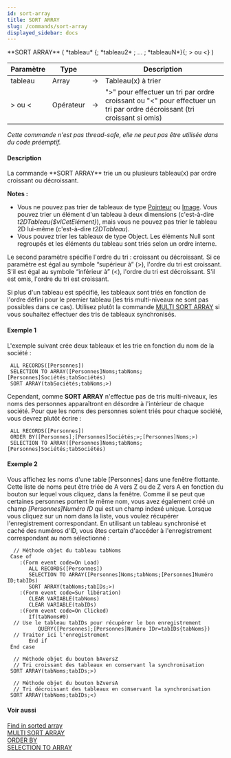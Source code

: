 ```yaml
---
id: sort-array
title: SORT ARRAY
slug: /commands/sort-array
displayed_sidebar: docs
---
```


<!--REF #_command_.SORT ARRAY.Syntax-->**SORT ARRAY** ( *tableau* {; *tableau2* ; ... ; *tableauN*}{; > ou <} )<!-- END REF-->
<!--REF #_command_.SORT ARRAY.Params-->
| Paramètre | Type |  | Description |
| --- | --- | --- | --- |
| tableau | Array | &#8594;  | Tableau(x) à trier |
| > ou < | Opérateur | &#8594;  | ">" pour effectuer un tri par ordre croissant ou "<" pour effectuer un tri par ordre décroissant (tri croissant si omis) |

<!-- END REF-->

*Cette commande n'est pas thread-safe, elle ne peut pas être utilisée dans du code préemptif.*


#### Description 

<!--REF #_command_.SORT ARRAY.Summary-->La commande **SORT ARRAY** trie un ou plusieurs tableau(x) par ordre croissant ou décroissant.<!-- END REF-->

**Notes :** 

* Vous ne pouvez pas trier de tableaux de type [Pointeur](# "A reference to another variable (including arrays and array elements), table, or field") ou [Image](# "Can be any Windows or Macintosh picture"). Vous pouvez trier un élément d'un tableau à deux dimensions (c'est-à-dire *t2DTableau{$vlCetElément}*), mais vous ne pouvez pas trier le tableau 2D lui-même (c'est-à-dire *t2DTableau*).
* Vous pouvez trier les tableaux de type Object. Les éléments Null sont regroupés et les éléments du tableau sont triés selon un ordre interne.

Le second paramètre spécifie l'ordre du tri : croissant ou décroissant. Si ce paramètre est égal au symbole “supérieur à” (>), l'ordre du tri est croissant. S'il est égal au symbole “inférieur à” (<), l'ordre du tri est décroissant. S'il est omis, l'ordre du tri est croissant.

Si plus d'un tableau est spécifié, les tableaux sont triés en fonction de l'ordre défini pour le premier tableau (les tris multi-niveaux ne sont pas possibles dans ce cas). Utilisez plutôt la commande [MULTI SORT ARRAY](multi-sort-array.md) si vous souhaitez effectuer des tris de tableaux synchronisés.

#### Exemple 1 

L'exemple suivant crée deux tableaux et les trie en fonction du nom de la société :

```4d
 ALL RECORDS([Personnes])
 SELECTION TO ARRAY([Personnes]Noms;tabNoms;[Personnes]Sociétés;tabSociétés)
 SORT ARRAY(tabSociétés;tabNoms;>)
```

Cependant, comme **SORT ARRAY** n'effectue pas de tris multi-niveaux, les noms des personnes apparaîtront en désordre à l'intérieur de chaque société. Pour que les noms des personnes soient triés pour chaque société, vous devrez plutôt écrire :

```4d
 ALL RECORDS([Personnes])
 ORDER BY([Personnes];[Personnes]Sociétés;>;[Personnes]Noms;>)
 SELECTION TO ARRAY([Personnes]Noms;tabNoms;[Personnes]Sociétés;tabSociétés)
```

#### Exemple 2 

Vous affichez les noms d'une table \[Personnes\] dans une fenêtre flottante. Cette liste de noms peut être triée de A vers Z ou de Z vers A en fonction du bouton sur lequel vous cliquez, dans la fenêtre. Comme il se peut que certaines personnes portent le même nom, vous avez également créé un champ *\[Personnes\]Numéro ID* qui est un champ indexé unique. Lorsque vous cliquez sur un nom dans la liste, vous voulez récupérer l'enregistrement correspondant. En utilisant un tableau synchronisé et caché des numéros d'ID, vous êtes certain d'accéder à l'enregistrement correspondant au nom sélectionné :

```4d
  // Méthode objet du tableau tabNoms
 Case of
    :(Form event code=On Load)
       ALL RECORDS([Personnes])
       SELECTION TO ARRAY([Personnes]Noms;tabNoms;[Personnes]Numéro ID;tabIDs)
       SORT ARRAY(tabNoms;tabIDs;>)
    :(Form event code=Sur libération)
       CLEAR VARIABLE(tabNoms)
       CLEAR VARIABLE(tabIDs)
    :(Form event code=On Clicked)
       If(tabNoms#0)
  // Use le tableau tabIDs pour récupérer le bon enregistrement
          QUERY([Personnes];[Personnes]Numéro IDr=tabIDs{tabNoms})
  // Traiter ici l'enregistrement
       End if
 End case
 
  // Méthode objet du bouton bAversZ
  // Tri croissant des tableaux en conservant la synchronisation
 SORT ARRAY(tabNoms;tabIDs;>)
 
  // Méthode objet du bouton bZversA
  // Tri décroissant des tableaux en conservant la synchronisation
 SORT ARRAY(tabNoms;tabIDs;<)
```

#### Voir aussi 

[Find in sorted array](find-in-sorted-array.md)  
[MULTI SORT ARRAY](multi-sort-array.md)  
[ORDER BY](order-by.md)  
[SELECTION TO ARRAY](selection-to-array.md)  